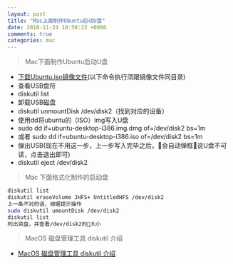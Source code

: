 ```yaml
---
layout: post
title: "Mac上面制作Ubuntu启动U盘"
date: 2018-11-24 10:50:23 +0800
comments: true
categories: mac
---
```

> Mac下面制作Ubuntu启动U盘

* [下载Ubuntu.iso镜像文件](https://mirrors.tuna.tsinghua.edu.cn/ubuntu-releases/)(以下命令执行须跟镜像文件同目录)
* 查看USB盘符
* diskutil list
* 卸载USB磁盘
* diskutil unmountDisk /dev/disk2（找到对应的设备）
* 使用dd将ubuntu的（ISO）img写入U盘
* sudo dd if=ubuntu-desktop-i386.img.dmg of=/dev/disk2 bs=1m
* 或者 sudo dd if=ubuntu-desktop-i386.iso of=/dev/disk2 bs=1m
* 弹出USB(现在不用这一步，上一步写入完毕之后，会自动弹框说U盘不可读，点击退出即可)
* diskutil eject /dev/disk2

<!-- more -->

> Mac 下面格式化制作的启动盘

```bash
diskutil list
diskutil eraseVolume JHFS+ UntitledHFS /dev/disk2
上一条不对的话，根据提示操作
sudo diskutil umountDisk /dev/disk2
diskutil list
列出资盘，并查看/dev/disk2的大小
```

> MacOS 磁盘管理工具 diskutil 介绍

- [MacOS 磁盘管理工具 diskutil 介绍](https://www.jianshu.com/p/6a1f365617ad)